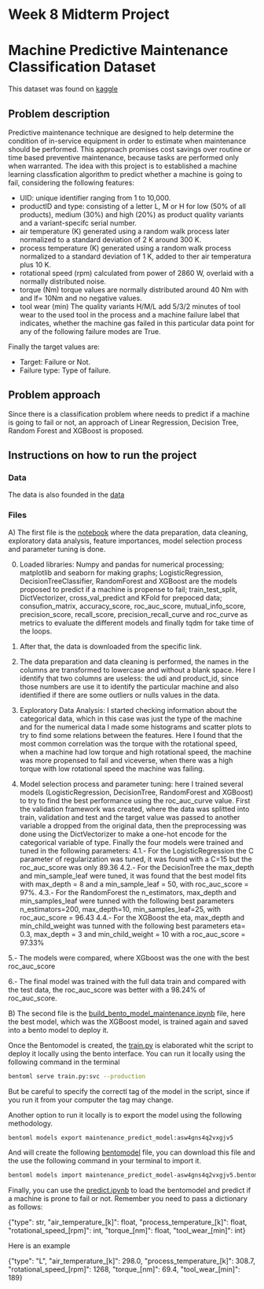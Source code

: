 # Week 8 Midterm Project

# Machine Predictive Maintenance Classification Dataset

This dataset was found on [kaggle](https://www.kaggle.com/datasets/shivamb/machine-predictive-maintenance-classification)

## Problem description

Predictive maintenance technique are designed to help determine the condition of in-service equipment in order to estimate when maintenance should be performed. This approach promises cost savings over routine or time based preventive maintenance, because tasks are performed only when warranted. The idea with this project is to established a machine learning classfication algorithm to predict whether a machine is going to fail, considering the following features:
- UID: unique identifier ranging from 1 to 10,000.
- productID and type: consisting of a letter L, M or H for low (50% of all products), medium (30%) and high (20%) as product quality variants and a variant-specifc serial number.
- air temperature (K) generated using a random walk process later normalized to a standard deviation of 2 K around 300 K.
- process temperature (K) generated using a random walk process normalized to a standard deviation of 1 K, added to ther air temperatura plus 10 K.
- rotational speed (rpm) calculated from power of 2860 W, overlaid with a normally distributed noise.
- torque (Nm) torque values are normally distributed around 40 Nm with and lf= 10Nm and no negative values.
- tool wear (min) The quality variants H/M/L add 5/3/2 minutes of tool wear to the used tool in the process and a machine failure label that indicates, whether the machine gas failed in this particular data point for any of the following failure modes are True.

Finally the target values are:
- Target: Failure or Not.
- Failure type: Type of failure.

## Problem approach

Since there is a classification problem where needs to predict if a machine is going to fail or not, an approach of Linear Regression, Decision Tree, Random Forest and XGBoost is proposed.

## Instructions on how to run the project

### Data

The data is also founded in the [data](https://github.com/FranciscoOrtizTena/ML_Zoomcamp/blob/main/8_week/predictive_maintenance.csv)

### Files

A) The first file is the [notebook](https://github.com/FranciscoOrtizTena/ML_Zoomcamp/blob/main/8_week/notebook.ipynb) where the data preparation, data cleaning, exploratory data analysis, feature importances, model selection process and parameter tuning is done.

0. Loaded libraries: Numpy and pandas for numerical processing; matplotlib and seaborn for making graphs; LogisticRegression, DecisionTreeClassifier, RandomForest and XGBoost are the models proposed to predict if a machine is propense to fail; train_test_split, DictVectorizer, cross_val_predict and KFold for prepoced data; consufion_matrix, accuracy_score, roc_auc_score, mutual_info_score, precision_score, recall_score, precision_recall_curve and roc_curve as metrics to evaluate the different models and finally tqdm for take time of the loops.

1. After that, the data is downloaded from the specific link.

2. The data preparation and data cleaning is performed, the names in the columns are transformed to lowercase and without a blank space. Here I identify that two columns are useless: the udi and product_id, since those numbers are use it to identify the particular machine and also identified if there are some outliers or nulls values in the data.

3. Exploratory Data Analysis: I started checking information about the categorical data, which in this case was just the type of the machine and for the numerical data I made some histograms and scatter plots to try to find some relations between the features. Here I found that the most common correlation was the torque with the rotational speed, when a machine had low torque and high rotational speed, the machine was more propensed to fail and viceverse, when there was a high torque with low rotational speed the machine was failing.

4. Model selection process and parameter tuning: here I trained several models (LogisticRegression, DecisionTree, RandomForest and XGBoost) to try to find the best performance using the roc_auc_curve value. First the validation framework was created, where the data was splitted into train, validation and test and the target value was passed to another variable a dropped from the original data, then the preprocessing was done using the DictVectorizer to make a one-hot encode for the categorical variable of type. Finally the four models were trained and tuned in the following parameters:
4.1.- For the LogisticRegression the C parameter of regularization was tuned, it was found with a C=15 but the roc_auc_score was only 89.36
4.2.- For the DecisionTree the max_depth and min_sample_leaf were tuned, it was found that the best model fits with max_depth = 8 and a min_sample_leaf = 50, with roc_auc_score = 97%.
4.3.- For the RandomForest the n_estimators, max_depth and min_samples_leaf were tunned with the following best parameters n_estimators=200, max_depth=10, min_samples_leaf=25, with roc_auc_score = 96.43
4.4.- For the XGBoost the eta, max_depth and min_child_weight was tunned with the following best parameters eta= 0.3, max_depth = 3 and min_child_weight = 10 with a roc_auc_score = 97.33%

5.- The models were compared, where XGboost was the one with the best roc_auc_score

6.- The final model was trained with the full data train and compared with the test data, the roc_auc_score was better with a 98.24% of roc_auc_score.

B) The second file is the [build_bento_model_maintenance.ipynb](https://github.com/FranciscoOrtizTena/ML_Zoomcamp/blob/main/8_week/build_bento_model_maintenance.ipynb) file, here the best model, which was the XGBoost model, is trained again and saved into a bento model to deploy it.

Once the Bentomodel is created, the [train.py](https://github.com/FranciscoOrtizTena/ML_Zoomcamp/blob/main/8_week/train.py) is elaborated whit the script to deploy it locally using the bento interface. You can run it locally using the following command in the terminal

```bash
bentoml serve train.py:svc --production
```

But be careful to specify the correctl tag of the model in the script, since if you run it from your computer the tag may change.

Another option to run it locally is to export the model using the following methodology.

```bash
bentoml models export maintenance_predict_model:asw4gns4q2vxgjv5
```

And will create the following [bentomodel](https://github.com/FranciscoOrtizTena/ML_Zoomcamp/blob/main/8_week/maintenance_predict_model-asw4gns4q2vxgjv5.bentomodel?raw=true) file, you can download this file and the use the following command in your terminal to import it.

```bash
bentoml models import maintenance_predict_model-asw4gns4q2vxgjv5.bentomodel
```

Finally, you can use the [predict.ipynb](https://github.com/FranciscoOrtizTena/ML_Zoomcamp/blob/main/8_week/predict.ipynb) to load the bentomodel and predict if a machine is prone to fail or not. Remember you need to pass a dictionary as follows:

{"type": str,
 "air_temperature_[k]": float,
 "process_temperature_[k]": float,
 "rotational_speed_[rpm]": int,
 "torque_[nm]": float,
 "tool_wear_[min]": int}
 
 Here is an example
 
 {"type": "L",
  "air_temperature_[k]": 298.0,
  "process_temperature_[k]": 308.7,
  "rotational_speed_[rpm]": 1268,
  "torque_[nm]": 69.4,
  "tool_wear_[min]": 189}
